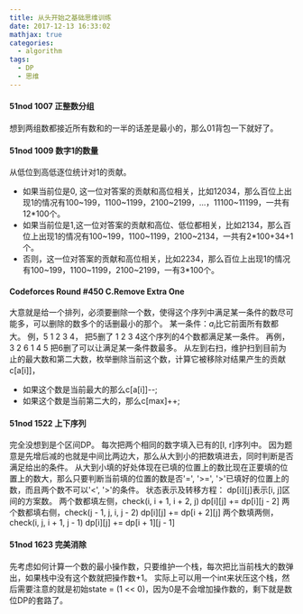 ```yaml
---
title: 从头开始之基础思维训练
date: 2017-12-13 16:33:02
mathjax: true
categories:
  - algorithm
tags:
  - DP
  - 思维
---
```


#### 51nod 1007 正整数分组
想到两组数都接近所有数和的一半的话差是最小的，那么01背包一下就好了。

#### 51nod 1009 数字1的数量
从低位到高低逐位统计对1的贡献。
- 如果当前位是0, 这一位对答案的贡献和高位相关，比如12034，那么百位上出现1的情况有100~199，1100~1199，2100~2199，...，11100~11199，一共有12*100个。
- 如果当前位是1,这一位对答案的贡献和高位、低位都相关，比如2134，那么百位上出现1的情况有100~199，1100~1199，2100~2134，一共有2*100+34+1个。
- 否则，这一位对答案的贡献和高位相关，比如2234，那么百位上出现1的情况有100~199，1100~1199，2100~2199，一有3*100个。

#### Codeforces Round \#450 C.Remove Extra One
大意就是给一个排列，必须要删除一个数，使得这个序列中满足某一条件的数尽可能多，可以删除的数多个的话删最小的那个。
某一条件：$a_i$比它前面所有数都大。
例，5 1 2 3 4， 把5删了 1 2 3 4这个序列的4个数都满足某一条件。
再例，3 2 6 1 4 5 把6删了可以让满足某一条件数最多。
从左到右扫，维护扫到目前为止的最大数和第二大数，枚举删除当前这个数，计算它被移除对结果产生的贡献c[a[i]]，
- 如果这个数是当前最大的那么c[a[i]]--;
- 如果这个数是当前第二大的，那么c[max]++;

#### 51nod 1522 上下序列
完全没想到是个区间DP。
每次把两个相同的数字填入已有的[l, r]序列中。
因为题意是先增后减的也就是中间比两边大，那么从大到小的把数填进去，同时判断是否满足给出的条件。
从大到小填的好处体现在已填的位置上的数比现在正要填的位置上的数大，那么只要判断当前填的位置的数是否'=', '>=', '>'已填好的位置上的数，而且两个数不可以'<', '>'的条件。
状态表示及转移方程：
dp[i][j]表示[i, j]区间的方案数。
两个数都填左侧，check(i, i + 1, i + 2, j) dp[i][j] += dp[i][j - 2]
两个数都填右侧，check(j - 1, j, i, j - 2) dp[i][j] += dp[i + 2][j]
两个数填两侧，check(i, j, i + 1, j - 1) dp[i][j] += dp[i + 1][j - 1]

#### 51nod 1623 完美消除
先考虑如何计算一个数的最小操作数，只要维护一个栈，每次把比当前栈大的数弹出，如果栈中没有这个数就把操作数+1。
实际上可以用一个int来状压这个栈，然后需要注意的就是初始state = (1 << 0)，因为0是不会增加操作数的，剩下就是数位DP的套路了。
